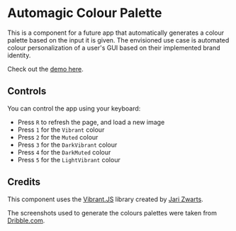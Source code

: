 # Automagic Colour Palette

This is a component for a future app that automatically generates a colour palette based on the input it is given. The envisioned use case is automated colour personalization of a user's GUI based on their implemented brand identity.

Check out the [demo here](https://ajgeel.github.io/automagic-colour-palette/vibrant-test.html).


## Controls

You can control the app using your keyboard: 
* Press `R` to refresh the page, and load a new image
* Press `1` for the `Vibrant` colour
* Press `2` for the `Muted` colour
* Press `3` for the `DarkVibrant` colour
* Press `4` for the `DarkMuted` colour
* Press `5` for the `LightVibrant` colour


## Credits

This component uses the [Vibrant.JS](https://jariz.github.io/vibrant.js/) library created by [Jari Zwarts](https://github.com/jariz). 

The screenshots used to generate the colours palettes were taken from [Dribble.com](https://dribbble.com).
